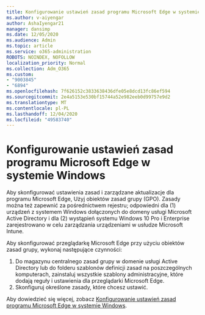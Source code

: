 ```yaml
---
title: Konfigurowanie ustawień zasad programu Microsoft Edge w systemie Windows
ms.author: v-aiyengar
author: AshaIyengar21
manager: dansimp
ms.date: 12/05/2020
ms.audience: Admin
ms.topic: article
ms.service: o365-administration
ROBOTS: NOINDEX, NOFOLLOW
localization_priority: Normal
ms.collection: Adm_O365
ms.custom:
- "9003845"
- "6894"
ms.openlocfilehash: 7f626152c3833638436dfe05e8dcd13fc86ef594
ms.sourcegitcommit: 2e4a5153e530bf15744a52e982eeb0d99757e9d2
ms.translationtype: MT
ms.contentlocale: pl-PL
ms.lasthandoff: 12/04/2020
ms.locfileid: "49583740"
---
```

# <a name="configure-microsoft-edge-policy-settings-on-windows"></a>Konfigurowanie ustawień zasad programu Microsoft Edge w systemie Windows

Aby skonfigurować ustawienia zasad i zarządzane aktualizacje dla programu Microsoft Edge, Użyj obiektów zasad grupy (GPO). Zasady można też zapewnić za pośrednictwem rejestru; odpowiedni dla (1) urządzeń z systemem Windows dołączonych do domeny usługi Microsoft Active Directory i dla (2) wystąpień systemu Windows 10 Pro i Enterprise zarejestrowano w celu zarządzania urządzeniami w usłudze Microsoft Intune.

Aby skonfigurować przeglądarkę Microsoft Edge przy użyciu obiektów zasad grupy, wykonaj następujące czynności:

1. Do magazynu centralnego zasad grupy w domenie usługi Active Directory lub do folderu szablonów definicji zasad na poszczególnych komputerach, zainstaluj wszystkie szablony administracyjne, które dodają reguły i ustawienia dla przeglądarki Microsoft Edge.
2. Skonfiguruj określone zasady, które chcesz ustawić.

Aby dowiedzieć się więcej, zobacz [Konfigurowanie ustawień zasad programu Microsoft Edge w systemie Windows](https://go.microsoft.com/fwlink/?linkid=2135024).

